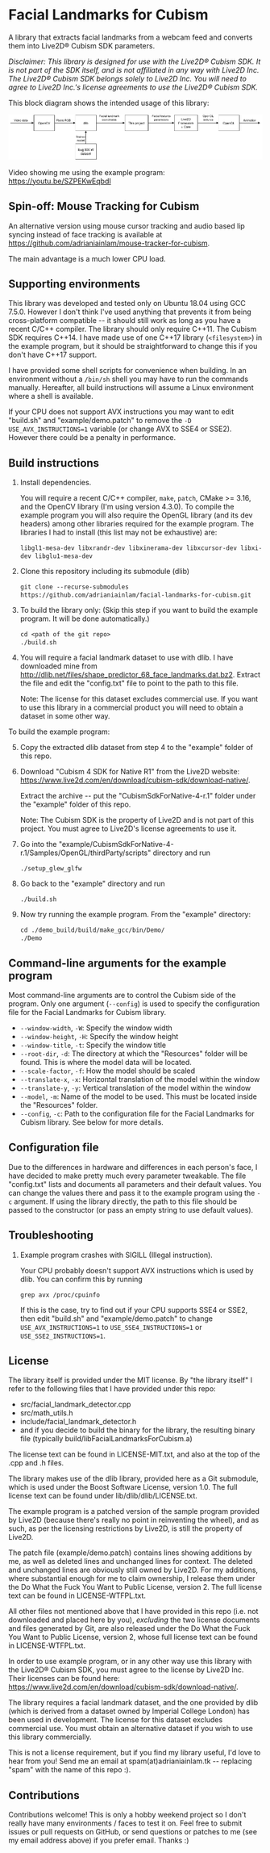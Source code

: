 # Facial Landmarks for Cubism

A library that extracts facial landmarks from a webcam feed and converts them
into Live2D® Cubism SDK parameters.

*Disclaimer: This library is designed for use with the Live2D® Cubism SDK.
It is not part of the SDK itself, and is not affiliated in any way with Live2D
Inc. The Live2D® Cubism SDK belongs solely to Live2D Inc. You will need to
agree to Live2D Inc.'s license agreements to use the Live2D® Cubism SDK.*

This block diagram shows the intended usage of this library:

![Block diagram showing interaction of this library with other components](block_diagram.png)

Video showing me using the example program:
<https://youtu.be/SZPEKwEqbdI>

## Spin-off: Mouse Tracking for Cubism

An alternative version using mouse cursor tracking and audio based lip
syncing instead of face tracking is available at
<https://github.com/adrianiainlam/mouse-tracker-for-cubism>.

The main advantage is a much lower CPU load.

## Supporting environments

This library was developed and tested only on Ubuntu 18.04 using GCC 7.5.0.
However I don't think I've used anything that prevents it from being
cross-platform compatible -- it should still work as long as you have a
recent C/C++ compiler. The library should only require C++11. The Cubism
SDK requires C++14. I have made use of one C++17 library (`<filesystem>`)
in the example program, but it should be straightforward to change this
if you don't have C++17 support.

I have provided some shell scripts for convenience when building. In an
environment without a `/bin/sh` shell you may have to run the commands
manually. Hereafter, all build instructions will assume a Linux environment
where a shell is available.

If your CPU does not support AVX instructions you may want to edit "build.sh"
and "example/demo.patch" to remove the `-D USE_AVX_INSTRUCTIONS=1` variable
(or change AVX to SSE4 or SSE2). However there could be a penalty in
performance.

## Build instructions

1. Install dependencies.

   You will require a recent C/C++ compiler, `make`, `patch`, CMake >= 3.16,
   and the OpenCV library (I'm using version 4.3.0). To compile the example
   program you will also require the OpenGL library (and its dev headers)
   among other libraries required for the example program. The libraries I
   had to install (this list may not be exhaustive) are:

       libgl1-mesa-dev libxrandr-dev libxinerama-dev libxcursor-dev libxi-dev libglu1-mesa-dev

2. Clone this repository including its submodule (dlib)

       git clone --recurse-submodules https://github.com/adrianiainlam/facial-landmarks-for-cubism.git

3. To build the library only: (Skip this step if you want to build the example
   program. It will be done automatically.)

       cd <path of the git repo>
       ./build.sh

4. You will require a facial landmark dataset to use with dlib. I have
   downloaded mine from
   <http://dlib.net/files/shape_predictor_68_face_landmarks.dat.bz2>.
   Extract the file and edit the "config.txt" file to point to the
   path to this file.

   Note: The license for this dataset excludes commercial use. If you want
   to use this library in a commercial product you will need to obtain a
   dataset in some other way.

To build the example program:

5. Copy the extracted dlib dataset from step 4 to the "example" folder
   of this repo.

6. Download "Cubism 4 SDK for Native R1" from the Live2D website:
   <https://www.live2d.com/en/download/cubism-sdk/download-native/>.

   Extract the archive -- put the "CubismSdkForNative-4-r.1" folder under
   the "example" folder of this repo.

   Note: The Cubism SDK is the property of Live2D and is not part of this
   project. You must agree to Live2D's license agreements to use it.

7. Go into the
   "example/CubismSdkForNative-4-r.1/Samples/OpenGL/thirdParty/scripts"
   directory and run

       ./setup_glew_glfw

8. Go back to the "example" directory and run

       ./build.sh

9. Now try running the example program. From the "example" directory:

       cd ./demo_build/build/make_gcc/bin/Demo/
       ./Demo


## Command-line arguments for the example program

Most command-line arguments are to control the Cubism side of the program.
Only one argument (`--config`) is used to specify the configuration file
for the Facial Landmarks for Cubism library.

 * `--window-width`, `-W`: Specify the window width
 * `--window-height`, `-H`: Specify the window height
 * `--window-title`, `-t`: Specify the window title
 * `--root-dir`, `-d`: The directory at which the "Resources" folder will
   be found. This is where the model data will be located.
 * `--scale-factor`, `-f`: How the model should be scaled
 * `--translate-x`, `-x`: Horizontal translation of the model within the
   window
 * `--translate-y`, `-y`: Vertical translation of the model within the window
 * `--model`, `-m`: Name of the model to be used. This must be located inside
   the "Resources" folder.
 * `--config`, `-c`: Path to the configuration file for the Facial Landmarks
   for Cubism library. See below for more details.


## Configuration file

Due to the differences in hardware and differences in each person's face,
I have decided to make pretty much every parameter tweakable. The file
"config.txt" lists and documents all parameters and their default values.
You can change the values there and pass it to the example program using
the `-c` argument. If using the library directly, the path to this file
should be passed to the constructor (or pass an empty string to use
default values).

## Troubleshooting

1. Example program crashes with SIGILL (Illegal instruction).

   Your CPU probably doesn't support AVX instructions which is used by dlib.
   You can confirm this by running

       grep avx /proc/cpuinfo

   If this is the case, try to find out if your CPU supports SSE4 or SSE2,
   then edit "build.sh" and "example/demo.patch" to change
   `USE_AVX_INSTRUCTIONS=1` to `USE_SSE4_INSTRUCTIONS=1` or
   `USE_SSE2_INSTRUCTIONS=1`.

## License

The library itself is provided under the MIT license. By "the library itself"
I refer to the following files that I have provided under this repo:

 * src/facial_landmark_detector.cpp
 * src/math_utils.h
 * include/facial_landmark_detector.h
 * and if you decide to build the binary for the library, the resulting
   binary file (typically build/libFacialLandmarksForCubism.a)

The license text can be found in LICENSE-MIT.txt, and also at the top of
the .cpp and .h files.

The library makes use of the dlib library, provided here as a Git
submodule, which is used under the Boost Software License, version 1.0.
The full license text can be found under lib/dlib/dlib/LICENSE.txt.

The example program is a patched version of the sample program provided
by Live2D (because there's really no point in reinventing the wheel),
and as such, as per the licensing restrictions by Live2D, is still the
property of Live2D.

The patch file (example/demo.patch) contains lines showing additions by
me, as well as deleted lines and unchanged lines for context. The deleted
and unchanged lines are obviously still owned by Live2D. For my additions,
where substantial enough for me to claim ownership, I release them under
the Do What the Fuck You Want to Public License, version 2. The full license
text can be found in LICENSE-WTFPL.txt.

All other files not mentioned above that I have provided in this repo
(i.e. not downloaded and placed here by you), *excluding* the two license
documents and files generated by Git, are also released under the Do What
the Fuck You Want to Public License, version 2, whose full license text
can be found in LICENSE-WTFPL.txt.

In order to use example program, or in any other way use this library
with the Live2D® Cubism SDK, you must agree to the license by Live2D Inc.
Their licenses can be found here:
<https://www.live2d.com/en/download/cubism-sdk/download-native/>.

The library requires a facial landmark dataset, and the one provided by
dlib (which is derived from a dataset owned by Imperial College London)
has been used in development. The license for this dataset excludes
commercial use. You must obtain an alternative dataset if you wish to
use this library commercially.

This is not a license requirement, but if you find my library useful,
I'd love to hear from you! Send me an email at spam(at)adrianiainlam.tk --
replacing "spam" with the name of this repo :).

## Contributions

Contributions welcome! This is only a hobby weekend project so I don't
really have many environments / faces to test it on. Feel free to submit
issues or pull requests on GitHub, or send questions or patches to me
(see my email address above) if you prefer email. Thanks :)

